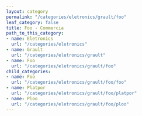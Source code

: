```yaml
---
layout: category
permalink: "/categories/eletronics/grault/foo"
leaf_category: false
title: Foo - Commercia
path_to_this_category:
- name: Eletronics
  url: "/categories/eletronics"
- name: Grault
  url: "/categories/eletronics/grault"
- name: Foo
  url: "/categories/eletronics/grault/foo"
child_categories:
- name: Foo
  url: "/categories/eletronics/grault/foo/foo"
- name: Platpor
  url: "/categories/eletronics/grault/foo/platpor"
- name: Ploo
  url: "/categories/eletronics/grault/foo/ploo"
---
```

